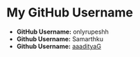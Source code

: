 
# My GitHub Username

- **GitHub Username:** onlyrupeshh
- **Github Username:** Samarthku
- **Github Username:** [aaadityaG](https://github.com/aaadityaG)
